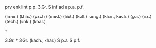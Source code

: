 prv
enkl
int
p.p.
3.Gr.
S
inf
ad
a
p.a.
p.f.

(imer.)
(khis.)
(psch.)
(med.)
(hist.)
(koll.)
(umg.)
(khar., kach.)
(gur.)
(nz.)
(tech.)
(unk.)
(khar.)

†

3.Gr. †
3.Gr. (kach., khar.)
S p.a.
S p.f.
